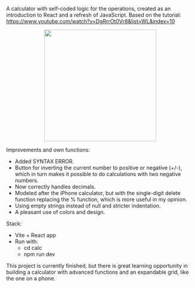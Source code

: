 A calculator with self-coded logic for the operations, created as an introduction to React and a refresh of JavaScript.
Based on the tutorial: https://www.youtube.com/watch?v=DgRrrOt0Vr8&list=WL&index=10

<p align="center">
  <img src="assets/Screenshot 2025-07-22" width="300"/>
</p>

Improvements and own functions:
- Added SYNTAX ERROR.
- Button for inverting the current number to positive or negative (+/-), which in turn makes it possible to do calculations with two negative numbers.
- Now correctly handles decimals.
- Modeled after the iPhone calculator, but with the single-digit delete function replacing the % function, which is more useful in my opinion.
- Using empty strings instead of null and stricter indentation.
- A pleasant use of colors and design.

Stack:
- Vite + React app
- Run with:
  - cd calc
  - npm run dev 

This project is currently finished, but there is great learning opportunity in building a calculator with advanced functions and an expandable grid, like the one on a phone.
